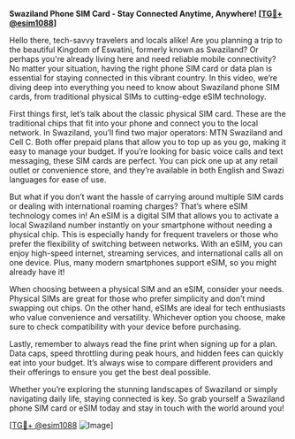 **Swaziland Phone SIM Card - Stay Connected Anytime, Anywhere! [[TG💪+ @esim1088](https://t.me/s/esim1088)]**

Hello there, tech-savvy travelers and locals alike! Are you planning a trip to the beautiful Kingdom of Eswatini, formerly known as Swaziland? Or perhaps you're already living here and need reliable mobile connectivity? No matter your situation, having the right phone SIM card or data plan is essential for staying connected in this vibrant country. In this video, we’re diving deep into everything you need to know about Swaziland phone SIM cards, from traditional physical SIMs to cutting-edge eSIM technology.

First things first, let’s talk about the classic physical SIM card. These are the traditional chips that fit into your phone and connect you to the local network. In Swaziland, you’ll find two major operators: MTN Swaziland and Cell C. Both offer prepaid plans that allow you to top up as you go, making it easy to manage your budget. If you’re looking for basic voice calls and text messaging, these SIM cards are perfect. You can pick one up at any retail outlet or convenience store, and they’re available in both English and Swazi languages for ease of use.

But what if you don’t want the hassle of carrying around multiple SIM cards or dealing with international roaming charges? That’s where eSIM technology comes in! An eSIM is a digital SIM that allows you to activate a local Swaziland number instantly on your smartphone without needing a physical chip. This is especially handy for frequent travelers or those who prefer the flexibility of switching between networks. With an eSIM, you can enjoy high-speed internet, streaming services, and international calls all on one device. Plus, many modern smartphones support eSIM, so you might already have it!

When choosing between a physical SIM and an eSIM, consider your needs. Physical SIMs are great for those who prefer simplicity and don’t mind swapping out chips. On the other hand, eSIMs are ideal for tech enthusiasts who value convenience and versatility. Whichever option you choose, make sure to check compatibility with your device before purchasing.

Lastly, remember to always read the fine print when signing up for a plan. Data caps, speed throttling during peak hours, and hidden fees can quickly eat into your budget. It’s always wise to compare different providers and their offerings to ensure you get the best deal possible.

Whether you’re exploring the stunning landscapes of Swaziland or simply navigating daily life, staying connected is key. So grab yourself a Swaziland phone SIM card or eSIM today and stay in touch with the world around you!

[[TG💪+ @esim1088](https://t.me/s/esim1088) ![Image](https://i.postimg.cc/Y0z9fWf4/image.png)]